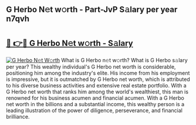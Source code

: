 ## G Herbo N𝚎t w𝚘rth - Part-JvP S𝚊lary per year n7qvh

# <h2><a href="http://gc3q9y.nevu.top/?p=G+Herbo">🔗 👉🔴 G Herbo N𝚎t w𝚘rth - S𝚊lary</a></h2>

[![G Herbo N𝚎t W𝚘rth](https://i.imgur.com/Oavwk0R.jpeg)](http://gc3q9y.nevu.top/?p=G+Herbo)
What is G Herbo n𝚎t w𝚘rth? What is G Herbo s𝚊lary per year?
This wealthy individual's G Herbo net worth is considerable, positioning him among the industry's elite. His income from his employment is impressive, but it is outmatched by G Herbo net worth, which is attributed to his diverse business activities and extensive real estate portfolio. With a G Herbo net worth that ranks him among the world's wealthiest, this man is renowned for his business acumen and financial acumen. With a G Herbo net worth in the billions and a substantial income, this wealthy person is a leading illustration of the power of diligence, perseverance, and financial brilliance.
